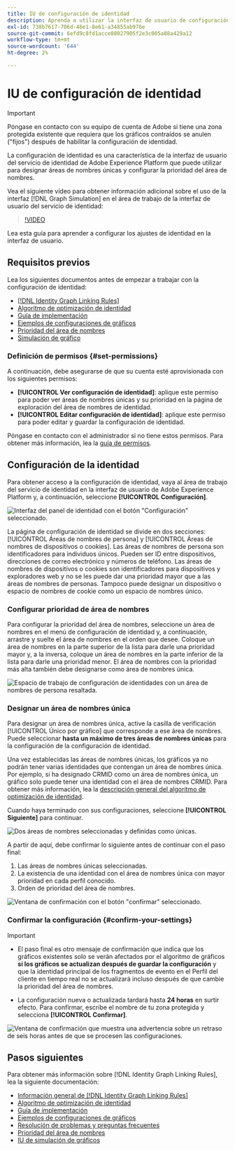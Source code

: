 ```yaml
---
title: IU de configuración de identidad
description: Aprenda a utilizar la interfaz de usuario de configuración de identidad.
exl-id: 738b7617-706d-46e1-8e61-a34855ab976e
source-git-commit: 6efd9c8fd1acce08027905f2e3c005a88a429a12
workflow-type: tm+mt
source-wordcount: '644'
ht-degree: 2%

---
```


# IU de configuración de identidad

>[!IMPORTANT]
>
>Póngase en contacto con su equipo de cuenta de Adobe si tiene una zona protegida existente que requiera que los gráficos contraídos se anulen (&quot;fijos&quot;) después de habilitar la configuración de identidad.

La configuración de identidad es una característica de la interfaz de usuario del servicio de identidad de Adobe Experience Platform que puede utilizar para designar áreas de nombres únicas y configurar la prioridad del área de nombres.

Vea el siguiente vídeo para obtener información adicional sobre el uso de la interfaz [!DNL Graph Simulation] en el área de trabajo de la interfaz de usuario del servicio de identidad:

>[!VIDEO](https://video.tv.adobe.com/v/3458487/?learn=on&enablevpops)

Lea esta guía para aprender a configurar los ajustes de identidad en la interfaz de usuario.

## Requisitos previos

Lea los siguientes documentos antes de empezar a trabajar con la configuración de identidad:

* [[!DNL Identity Graph Linking Rules]](./overview.md)
* [Algoritmo de optimización de identidad](./identity-optimization-algorithm.md)
* [Guía de implementación](./implementation-guide.md)
* [Ejemplos de configuraciones de gráficos](./example-configurations.md)
* [Prioridad del área de nombres](./namespace-priority.md)
* [Simulación de gráfico](./graph-simulation.md)

### Definición de permisos {#set-permissions}

A continuación, debe asegurarse de que su cuenta esté aprovisionada con los siguientes permisos:

* **[!UICONTROL Ver configuración de identidad]**: aplique este permiso para poder ver áreas de nombres únicas y su prioridad en la página de exploración del área de nombres de identidad.
* **[!UICONTROL Editar configuración de identidad]**: aplique este permiso para poder editar y guardar la configuración de identidad.

Póngase en contacto con el administrador si no tiene estos permisos. Para obtener más información, lea la [guía de permisos](../../access-control/abac/ui/permissions.md).

## Configuración de la identidad

Para obtener acceso a la configuración de identidad, vaya al área de trabajo del servicio de identidad en la interfaz de usuario de Adobe Experience Platform y, a continuación, seleccione **[!UICONTROL Configuración]**.

![Interfaz del panel de identidad con el botón &quot;Configuración&quot; seleccionado.](../images/rules/dashboard.png)

La página de configuración de identidad se divide en dos secciones: [!UICONTROL Áreas de nombres de persona] y [!UICONTROL Áreas de nombres de dispositivos o cookies]. Las áreas de nombres de persona son identificadores para individuos únicos. Pueden ser ID entre dispositivos, direcciones de correo electrónico y números de teléfono. Las áreas de nombres de dispositivos o cookies son identificadores para dispositivos y exploradores web y no se les puede dar una prioridad mayor que a las áreas de nombres de personas. Tampoco puede designar un dispositivo o espacio de nombres de cookie como un espacio de nombres único.

### Configurar prioridad de área de nombres

Para configurar la prioridad del área de nombres, seleccione un área de nombres en el menú de configuración de identidad y, a continuación, arrastre y suelte el área de nombres en el orden que desee. Coloque un área de nombres en la parte superior de la lista para darle una prioridad mayor y, a la inversa, coloque un área de nombres en la parte inferior de la lista para darle una prioridad menor. El área de nombres con la prioridad más alta también debe designarse como área de nombres única.

![Espacio de trabajo de configuración de identidades con un área de nombres de persona resaltada.](../images/rules/namespace-priority.png)

### Designar un área de nombres única

Para designar un área de nombres única, active la casilla de verificación [!UICONTROL Único por gráfico] que corresponde a ese área de nombres. Puede seleccionar **hasta un máximo de tres áreas de nombres únicas** para la configuración de la configuración de identidad.

Una vez establecidas las áreas de nombres únicas, los gráficos ya no podrán tener varias identidades que contengan un área de nombres única. Por ejemplo, si ha designado CRMID como un área de nombres única, un gráfico solo puede tener una identidad con el área de nombres CRMID. Para obtener más información, lea la [descripción general del algoritmo de optimización de identidad](./identity-optimization-algorithm.md#unique-namespace).

Cuando haya terminado con sus configuraciones, seleccione **[!UICONTROL Siguiente]** para continuar.

![Dos áreas de nombres seleccionadas y definidas como únicas.](../images/rules/unique-namespace.png)

A partir de aquí, debe confirmar lo siguiente antes de continuar con el paso final:

1. Las áreas de nombres únicas seleccionadas.
2. La existencia de una identidad con el área de nombres única con mayor prioridad en cada perfil conocido.
3. Orden de prioridad del área de nombres.

![Ventana de confirmación con el botón &quot;confirmar&quot; seleccionado.](../images/rules/confirmation.png)

### Confirmar la configuración {#confirm-your-settings}

>[!IMPORTANT]
>
>* El paso final es otro mensaje de confirmación que indica que los gráficos existentes solo se verán afectados por el algoritmo de gráficos **si los gráficos se actualizan después de guardar la configuración** y que la identidad principal de los fragmentos de evento en el Perfil del cliente en tiempo real no se actualizará incluso después de que cambie la prioridad del área de nombres.
>
>* La configuración nueva o actualizada tardará hasta **24 horas** en surtir efecto. Para confirmar, escribe el nombre de tu zona protegida y selecciona **[!UICONTROL Confirmar]**.

![Ventana de confirmación que muestra una advertencia sobre un retraso de seis horas antes de que se procesen las configuraciones.](../images/rules/complete.png)

## Pasos siguientes

Para obtener más información sobre [!DNL Identity Graph Linking Rules], lea la siguiente documentación:

* [Información general de [!DNL Identity Graph Linking Rules]](./overview.md)
* [Algoritmo de optimización de identidad](./identity-optimization-algorithm.md)
* [Guía de implementación](./implementation-guide.md)
* [Ejemplos de configuraciones de gráficos](./example-configurations.md)
* [Resolución de problemas y preguntas frecuentes](./troubleshooting.md)
* [Prioridad del área de nombres](./namespace-priority.md)
* [IU de simulación de gráficos](./graph-simulation.md)